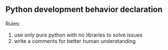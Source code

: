 ## Python development behavior declaration

Rules: 
1. use only pure python with no libraries to solve issues
2. write a comments for better human understanding
